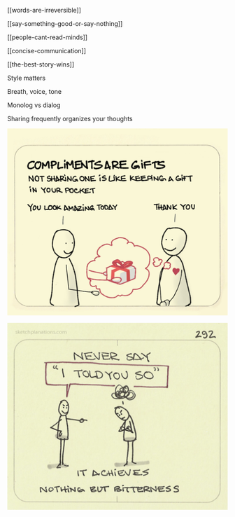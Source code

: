 ---
---

[[words-are-irreversible]]

[[say-something-good-or-say-nothing]]

[[people-cant-read-minds]]

[[concise-communication]]

[[the-best-story-wins]]

Style matters

Breath, voice, tone 

Monolog vs dialog

Sharing frequently organizes your thoughts

![](/static/img/compliments-are-gifts.jpeg)

![](/static/img/not-say-told-you.jpeg)
